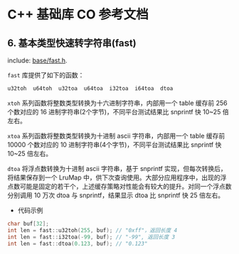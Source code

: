 # C++ 基础库 CO 参考文档

## 6. 基本类型快速转字符串(fast)

include: [base/fast.h](https://github.com/idealvin/co/blob/master/base/fast.h).

`fast` 库提供了如下的函数：

```cpp
u32toh  u64toh  u32toa  u64toa  i32toa  i64toa  dtoa
```

`xtoh` 系列函数将整数类型转换为十六进制字符串，内部用一个 table 缓存前 256 个数对应的 16 进制字符串(2个字节)，不同平台测试结果比 snprintf 快 10~25 倍左右。

`xtoa` 系列函数将整数类型转换为十进制 ascii 字符串，内部用一个 table 缓存前 10000 个数对应的 10 进制字符串(4个字节)，不同平台测试结果比 snprintf 快 10~25 倍左右。

`dtoa` 将浮点数转换为十进制 ascii 字符串，基于 snprintf 实现，但每次转换后，将结果保存到一个 LruMap 中，供下次查询使用。大部分应用程序中，出现的浮点数可能是固定的若干个，上述缓存策略对性能会有较大的提升。对同一个浮点数分别调用 10 万次 dtoa 与 snprintf，结果显示 dtoa 比 snprintf 快 25 倍左右。

- 代码示例

```cpp
char buf[32];
int len = fast::u32toh(255, buf); // "0xff"，返回长度 4
int len = fast::i32toa(-99, buf); // "-99", 返回长度 3
int len = fast::dtoa(0.123, buf); // "0.123"
```

